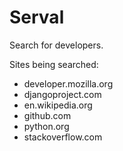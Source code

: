 # Serval

Search for developers.

Sites being searched:

- developer.mozilla.org
- djangoproject.com
- en.wikipedia.org
- github.com
- python.org
- stackoverflow.com
